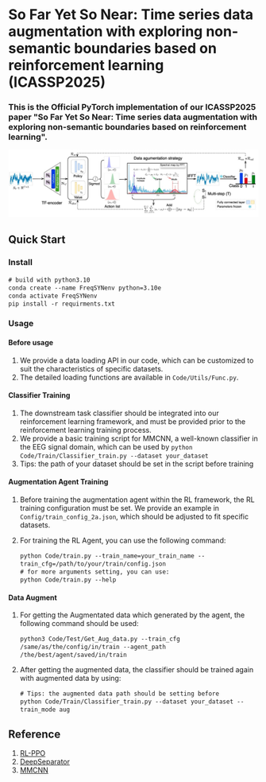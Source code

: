 # So Far Yet So Near: Time series data augmentation with exploring non-semantic boundaries based on reinforcement learning (ICASSP2025)

### This is the Official PyTorch implementation of our ICASSP2025 paper "So Far Yet So Near: Time series data augmentation with exploring non-semantic boundaries based on reinforcement learning".

![Alt text](FreqSYN/Fig/FreqSYN.jpg)




## Quick Start
### Install
```
# build with python3.10
conda create --name FreqSYNenv python=3.10e
conda activate FreqSYNenv 
pip install -r requirments.txt
```


### Usage
#### Before usage
1. We provide a data loading API in our code, which can be customized to suit the characteristics of specific datasets.
2. The detailed loading functions are available in `Code/Utils/Func.py`.


#### Classifier Training
1. The downstream task classifier should be integrated into our reinforcement learning framework, and must be provided prior to the reinforcement learning training process.
2. We provide a basic training script for MMCNN, a well-known classifier in the EEG signal domain, which can be used by `python Code/Train/Classifier_train.py --dataset your_dataset`
3. Tips: the path of your dataset should be set in the script before training 


#### Augmentation Agent Training
1. Before training the augmentation agent within the RL framework, the RL training configuration must be set. We provide an example in `Config/train_config_2a.json`, which should be adjusted to fit specific datasets.

2. For training the RL Agent, you can use the following command:
    ```
    python Code/train.py --train_name=your_train_name --train_cfg=/path/to/your/train/config.json
    # for more arguments setting, you can use:
    python Code/train.py --help
    ```

#### Data Augment 
1. For getting the Augmentated data which generated by the agent, the following command should be used:
    ```
    python3 Code/Test/Get_Aug_data.py --train_cfg /same/as/the/config/in/train --agent_path /the/best/agent/saved/in/train
    ```
2. After getting the augmented data, the classifier should be trained again with augmented data by using:
    ```
    # Tips: the augmented data path should be setting before
    python Code/Train/Classifier_train.py --dataset your_dataset --train_mode aug
    ```

## Reference
1. [RL-PPO](https://github.com/Lizhi-sjtu/DRL-code-pytorch)
2. [DeepSeparator](https://github.com/ncclabsustech/DeepSeparator)
3. [MMCNN](https://github.com/ziyujia/ECML-PKDD_MMCNN)

